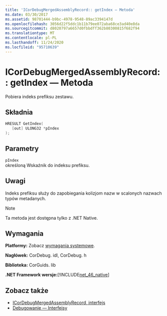 ```yaml
---
title: 'ICorDebugMergedAssemblyRecord:: getIndex — Metoda'
ms.date: 03/30/2017
ms.assetid: 98701444-b9bc-4978-9548-89ac3394147d
ms.openlocfilehash: 3056d22f5ddc1b11b79ee072aba68ce3ad40e8da
ms.sourcegitcommit: d8020797a6657d0fbbdff362b80300815f682f94
ms.translationtype: MT
ms.contentlocale: pl-PL
ms.lasthandoff: 11/24/2020
ms.locfileid: "95710639"
---
```

# <a name="icordebugmergedassemblyrecordgetindex-method"></a>ICorDebugMergedAssemblyRecord:: getIndex — Metoda

Pobiera indeks prefiksu zestawu.  
  
## <a name="syntax"></a>Składnia  
  
```cpp  
HRESULT GetIndex(  
   [out] ULONG32 *pIndex  
);  
```  
  
## <a name="parameters"></a>Parametry  

 `pIndex`  
 określoną Wskaźnik do indeksu prefiksu.  
  
## <a name="remarks"></a>Uwagi  

 Indeks prefiksu służy do zapobiegania kolizjom nazw w scalonych nazwach typów metadanych.  
  
> [!NOTE]
> Ta metoda jest dostępna tylko z .NET Native.  
  
## <a name="requirements"></a>Wymagania  

 **Platformy:** Zobacz [wymagania systemowe](../../get-started/system-requirements.md).  
  
 **Nagłówek:** CorDebug. idl, CorDebug. h  
  
 **Biblioteka:** CorGuids. lib  
  
 **.NET Framework wersje:**[!INCLUDE[net_46_native](../../../../includes/net-46-native-md.md)]  
  
## <a name="see-also"></a>Zobacz także

- [ICorDebugMergedAssemblyRecord, interfejs](icordebugmergedassemblyrecord-interface.md)
- [Debugowanie — Interfejsy](debugging-interfaces.md)
